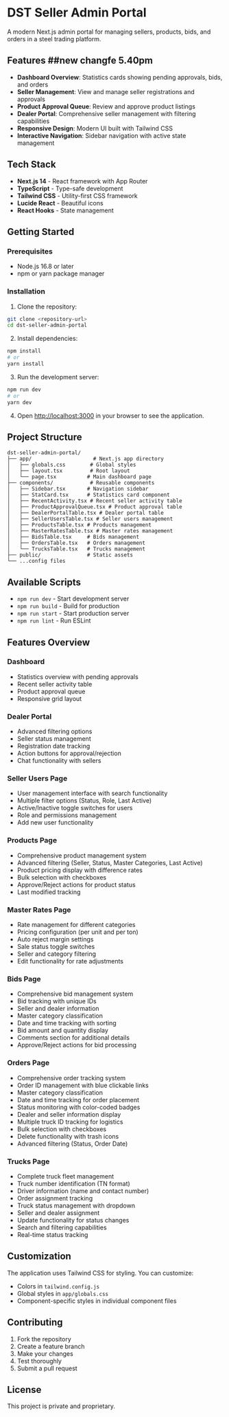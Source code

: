 # DST Seller Admin Portal

A modern Next.js admin portal for managing sellers, products, bids, and orders in a steel trading platform.

## Features ##new changfe 5.40pm

- **Dashboard Overview**: Statistics cards showing pending approvals, bids, and orders
- **Seller Management**: View and manage seller registrations and approvals
- **Product Approval Queue**: Review and approve product listings
- **Dealer Portal**: Comprehensive seller management with filtering capabilities
- **Responsive Design**: Modern UI built with Tailwind CSS
- **Interactive Navigation**: Sidebar navigation with active state management

## Tech Stack

- **Next.js 14** - React framework with App Router
- **TypeScript** - Type-safe development
- **Tailwind CSS** - Utility-first CSS framework
- **Lucide React** - Beautiful icons
- **React Hooks** - State management

## Getting Started

### Prerequisites

- Node.js 16.8 or later
- npm or yarn package manager

### Installation

1. Clone the repository:
```bash
git clone <repository-url>
cd dst-seller-admin-portal
```

2. Install dependencies:
```bash
npm install
# or
yarn install
```

3. Run the development server:
```bash
npm run dev
# or
yarn dev
```

4. Open [http://localhost:3000](http://localhost:3000) in your browser to see the application.

## Project Structure

```
dst-seller-admin-portal/
├── app/                    # Next.js app directory
│   ├── globals.css        # Global styles
│   ├── layout.tsx         # Root layout
│   └── page.tsx          # Main dashboard page
├── components/            # Reusable components
│   ├── Sidebar.tsx       # Navigation sidebar
│   ├── StatCard.tsx      # Statistics card component
│   ├── RecentActivity.tsx # Recent seller activity table
│   ├── ProductApprovalQueue.tsx # Product approval table
│   ├── DealerPortalTable.tsx # Dealer portal table
│   ├── SellerUsersTable.tsx # Seller users management
│   ├── ProductsTable.tsx # Products management
│   ├── MasterRatesTable.tsx # Master rates management
│   ├── BidsTable.tsx     # Bids management
│   ├── OrdersTable.tsx   # Orders management
│   └── TrucksTable.tsx   # Trucks management
├── public/               # Static assets
└── ...config files
```

## Available Scripts

- `npm run dev` - Start development server
- `npm run build` - Build for production
- `npm run start` - Start production server
- `npm run lint` - Run ESLint

## Features Overview

### Dashboard
- Statistics overview with pending approvals
- Recent seller activity table
- Product approval queue
- Responsive grid layout

### Dealer Portal
- Advanced filtering options
- Seller status management
- Registration date tracking
- Action buttons for approval/rejection
- Chat functionality with sellers

### Seller Users Page
- User management interface with search functionality
- Multiple filter options (Status, Role, Last Active)
- Active/Inactive toggle switches for users
- Role and permissions management
- Add new user functionality

### Products Page
- Comprehensive product management system
- Advanced filtering (Seller, Status, Master Categories, Last Active)
- Product pricing display with difference rates
- Bulk selection with checkboxes
- Approve/Reject actions for product status
- Last modified tracking

### Master Rates Page
- Rate management for different categories
- Pricing configuration (per unit and per ton)
- Auto reject margin settings
- Sale status toggle switches
- Seller and category filtering
- Edit functionality for rate adjustments

### Bids Page
- Comprehensive bid management system
- Bid tracking with unique IDs
- Seller and dealer information
- Master category classification
- Date and time tracking with sorting
- Bid amount and quantity display
- Comments section for additional details
- Approve/Reject actions for bid processing

### Orders Page
- Comprehensive order tracking system
- Order ID management with blue clickable links
- Master category classification
- Date and time tracking for order placement
- Status monitoring with color-coded badges
- Dealer and seller information display
- Multiple truck ID tracking for logistics
- Bulk selection with checkboxes
- Delete functionality with trash icons
- Advanced filtering (Status, Order Date)

### Trucks Page
- Complete truck fleet management
- Truck number identification (TN format)
- Driver information (name and contact number)
- Order assignment tracking
- Truck status management with dropdown
- Seller and dealer assignment
- Update functionality for status changes
- Search and filtering capabilities
- Real-time status tracking

## Customization

The application uses Tailwind CSS for styling. You can customize:

- Colors in `tailwind.config.js`
- Global styles in `app/globals.css`
- Component-specific styles in individual component files

## Contributing

1. Fork the repository
2. Create a feature branch
3. Make your changes
4. Test thoroughly
5. Submit a pull request

## License

This project is private and proprietary. 